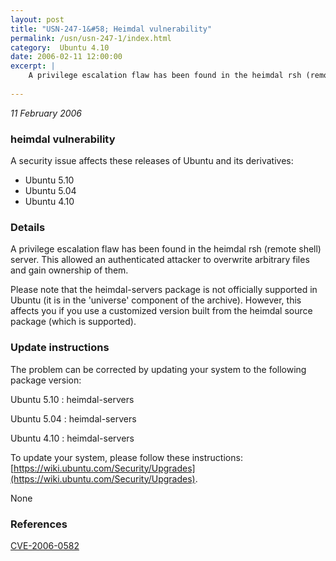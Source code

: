 ```yaml
---
layout: post
title: "USN-247-1&#58; Heimdal vulnerability"
permalink: /usn/usn-247-1/index.html
category:  Ubuntu 4.10
date: 2006-02-11 12:00:00
excerpt: |
    A privilege escalation flaw has been found in the heimdal rsh (remote shell) server. This allowed an authenticated attacker to overwrite arbitrary files and gain ownership of them.
    
--- 
```

 
 

*11 February 2006*

### heimdal vulnerability

A security issue affects these releases of Ubuntu and its derivatives:

* Ubuntu 5.10
* Ubuntu 5.04
* Ubuntu 4.10

### Details

A privilege escalation flaw has been found in the heimdal rsh (remote shell) server. This allowed an authenticated attacker to overwrite arbitrary files and gain ownership of them.

Please note that the heimdal-servers package is not officially supported in Ubuntu (it is in the &#39;universe&#39; component of the archive). However, this affects you if you use a customized version built from the heimdal source package (which is supported).

### Update instructions

The problem can be corrected by updating your system to the following package version:

Ubuntu 5.10
 : heimdal-servers 

Ubuntu 5.04
 : heimdal-servers 

Ubuntu 4.10
 : heimdal-servers 

To update your system, please follow these instructions: [https://wiki.ubuntu.com/Security/Upgrades](https://wiki.ubuntu.com/Security/Upgrades).

None

### References

 
 [CVE-2006-0582](http://people.ubuntu.com/~ubuntu-security/cve/CVE-2006-0582)
 

